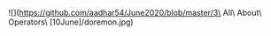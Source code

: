 

![](https://github.com/aadhar54/June2020/blob/master/3\ All\ About\ Operators\ \[10June\]/doremon.jpg)
